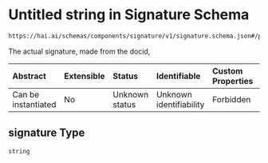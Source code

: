 # Untitled string in Signature Schema

```txt
https://hai.ai/schemas/components/signature/v1/signature.schema.json#/properties/signature
```

The actual signature, made from the docid,

| Abstract            | Extensible | Status         | Identifiable            | Custom Properties | Additional Properties | Access Restrictions | Defined In                                                                                                    |
| :------------------ | :--------- | :------------- | :---------------------- | :---------------- | :-------------------- | :------------------ | :------------------------------------------------------------------------------------------------------------ |
| Can be instantiated | No         | Unknown status | Unknown identifiability | Forbidden         | Allowed               | none                | [signature.schema.json\*](../../schemas/components/signature/v1/signature.schema.json "open original schema") |

## signature Type

`string`
